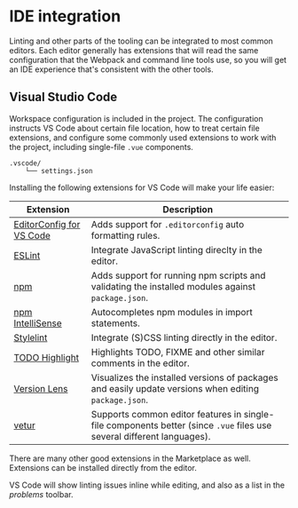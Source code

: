 
# IDE integration

Linting and other parts of the tooling can be integrated to most common editors. Each editor generally has extensions that will read the same configuration that the Webpack and command line tools use, so you will get an IDE experience that's consistent with the other tools.

## Visual Studio Code

Workspace configuration is included in the project. The configuration instructs VS Code about certain file location, how to treat certain file extensions, and configure some commonly used extensions to work with the project, including single-file `.vue` components.

```
.vscode/
	└── settings.json
```

Installing the following extensions for VS Code will make your life easier:

|Extension|Description
|---|---
|[EditorConfig for VS Code](https://marketplace.visualstudio.com/items?itemName=EditorConfig.EditorConfig)|Adds support for `.editorconfig` auto formatting rules.
|[ESLint](https://marketplace.visualstudio.com/items?itemName=dbaeumer.vscode-eslint)|Integrate JavaScript linting direclty in the editor.
|[npm](https://marketplace.visualstudio.com/items?itemName=eg2.vscode-npm-script)|Adds support for running npm scripts and validating the installed modules against `package.json`.
|[npm IntelliSense](https://marketplace.visualstudio.com/items?itemName=eg2.vscode-npm-script)|Autocompletes npm modules in import statements.
|[Stylelint](https://marketplace.visualstudio.com/items?itemName=shinnn.stylelint)|Integrate (S)CSS linting directly in the editor.
|[TODO Highlight](https://marketplace.visualstudio.com/items?itemName=wayou.vscode-todo-highlight)|Highlights TODO, FIXME and other similar comments in the editor.
|[Version Lens](https://marketplace.visualstudio.com/items?itemName=pflannery.vscode-versionlens)|Visualizes the installed versions of packages and easily update versions when editing `package.json`.
|[vetur](https://marketplace.visualstudio.com/items?itemName=octref.vetur)|Supports common editor features in single-file components better (since `.vue` files use several different languages).

There are many other good extensions in the Marketplace as well. Extensions can be installed directly from the editor.

VS Code will show linting issues inline while editing, and also as a list in the _problems_ toolbar.
